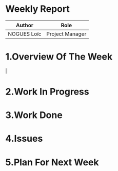 # Weekly Report
|Author|Role|
|------|----|
|NOGUES Loïc|Project Manager|
# 1.Overview Of The Week
|





# 2.Work In Progress






# 3.Work Done





# 4.Issues






# 5.Plan For Next Week